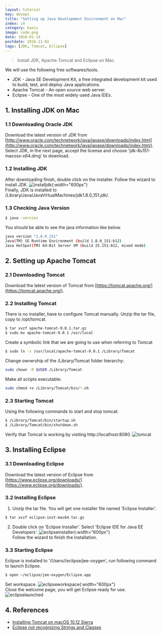 ```yaml
---
layout: tutorial
key: devops
title: "Setting up Java Development Environment on Mac"
index: 14
category: basis
image: code.png
date: 2016-01-14
postdate: 2016-11-01
tags: [JDK, Tomcat, Eclipse]
---
```


> Install JDK, Apache Tomcat and Eclipse on Mac.

We will use the following free softwares/tools.
* JDK - Java SE Development Kit, a free integrated development kit used to build, test, and deploy Java applications.
* Apache Tomcat - An open source web server.
* Eclipse - One of the most widely used Java IDEs.

## 1. Installing JDK on Mac
### 1.1 Downloading Oracle JDK
Download the latest version of JDK from [http://www.oracle.com/technetwork/java/javase/downloads/index.html](http://www.oracle.com/technetwork/java/javase/downloads/index.html). Select JDK, in the next page, accept the license and choose 'jdk-8u151-macosx-x64.dmg' to download.
### 1.2 Installing JDK
After downloading finish, double click on the installer. Follow the wizard to install JDK.
![installjdk](/public/images/devops/14/installjdk.png){:width="600px"}  
Finally, JDK is installed to /Library/Java/JavaVirtualMachines/jdk1.8.0_151.jdk/.
### 1.3 Checking Java Version
```sh
$ java -version
```
You should be able to see the java information like below.
```sh
java version "1.8.0_151"
Java(TM) SE Runtime Environment (build 1.8.0_151-b12)
Java HotSpot(TM) 64-Bit Server VM (build 25.151-b12, mixed mode)
```

## 2. Setting up Apache Tomcat
### 2.1 Downloading Tomcat
Download the latest version of Tomcat from [https://tomcat.apache.org/](https://tomcat.apache.org/).
### 2.2 Installing Tomcat
There is no installer, have to configure Tomcat manually. Unzip the tar file, copy to /opt/tomcat.
```sh
$ tar xvzf apache-tomcat-9.0.1.tar.gz
$ sudo mv apache-tomcat-9.0.1 /usr/local
```
Create a symbolic link that we are going to use when referring to Tomcat
```sh
$ sudo ln -s /usr/local/apache-tomcat-9.0.1 /Library/Tomcat
```
Change ownership of the /Library/Tomcat folder hierarchy:
```sh
sudo chown -R $USER /Library/Tomcat
```
Make all scripts executable:
```sh
sudo chmod +x /Library/Tomcat/bin/*.sh
```
### 2.3 Starting Tomcat  
Using the following commands to start and stop tomcat:
```sh
$ /Library/Tomcat/bin/startup.sh
$ /Library/Tomcat/bin/shutdown.sh
```

Verify that Tomcat is working by visiting http://localhost:8080.
![tomcat](/public/images/devops/14/tomcat.png)  

## 3. Installing Eclipse
### 3.1 Downloading Eclipse
Download the latest version of Eclipse from [https://www.eclipse.org/downloads/](https://www.eclipse.org/downloads/).
### 3.2 Installing Eclipse
1) Unzip the tar file. You will get one installer file named 'Eclipse Installer'.
```sh
$ tar xvzf eclipse-inst-mac64.tar.gz
```
2) Double click on 'Eclipse Installer'. Select 'Eclipse IDE for Java EE Developers'.
![eclipseinstaller](/public/images/devops/14/eclipseinstaller.png){:width="600px"}  
Follow the wizard to finish the installation.
### 3.3 Starting Eclipse
Eclipse is installed to '/Users/<username>/eclipse/jee-oxygen', run following command to launch Eclipse.
```sh
$ open ~/eclipse/jee-oxygen/Eclipse.app
```
Set workspace.
![eclipseworkspace](/public/images/devops/14/eclipseworkspace.png){:width="600px"}  
Close the welcome page, you will get Eclipse ready for use.
![eclipselaunched](/public/images/devops/14/eclipselaunched.png)  

## 4. References
* [Installing Tomcat on macOS 10.12 Sierra](https://wolfpaulus.com/mac/tomcat/)
* [Eclipse not recognizing Strings and Classes](https://stackoverflow.com/questions/13422683/eclipse-not-recognizing-strings-and-classes)
